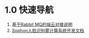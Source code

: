 # 1.0 快速导航

1. [基于Rabbit MQ的端云对接说明](1.1-api-lie-biao/1.-ji-yu-rabbit-mq-de-duan-yun-dui-jie-shuo-ming.md)
2. [Sophon人脸识别雾计算系统开发文档](1.1-api-lie-biao/2.sophon-ren-lian-shi-bie-wu-ji-suan-xi-tong-kai-fa-wen-dang.md)



